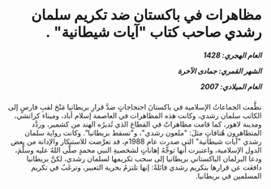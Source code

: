 <h1 dir="rtl">مظاهرات في باكستان ضد تكريم سلمان رشدي صاحب كتاب "آيات شيطانية" .</h1>

<h5 dir="rtl">العام الهجري:  1428

الشهر القمري: جمادى الآخرة

العام الميلادي: 2007</h5>

<p dir="rtl">نظَّمت الجماعاتُ الإسلامية في باكستانَ احتجاجاتٍ ضدَّ قرارِ بريطانيا مَنْحَ لقبِ فارسٍ إلى الكاتب سلمان رشدي، وكانت هذه المظاهرات في العاصمة إسلام أباد، وميناء كراتشي، ومدينة لاهور، كما قامت مظاهراتٌ في القطاع الذي تُديرُه الهند من كشمير، وردَّد المتظاهرون هُتافاتٍ مثلَ: "ملعون رشدي"، و"تسقط بريطانيا". وكانت رواية سلمان رشدي "آيات شيطانية" التي صدرت عام 1988م، قد تعرَّضت للاستنكار والإدانة من بعض الدول الإسلامية، واعتبرت أنها توجِّهُ إهاناتٍ لشخصيةِ النبي محمدٍ صلَّى اللهُ عليه وسلَّمَ، ودعا البرلمان الباكستاني بريطانيا إلى سحب تكريمها لسلمان رشدي، لكنَّ بريطانيا دافعَت عن قرارها بتكريم رشدي قائلةً: إنها تلتزمُ بحرية التعبير، وترغَبُ في تكريم المسلمين في بريطانيا.</p></br>
